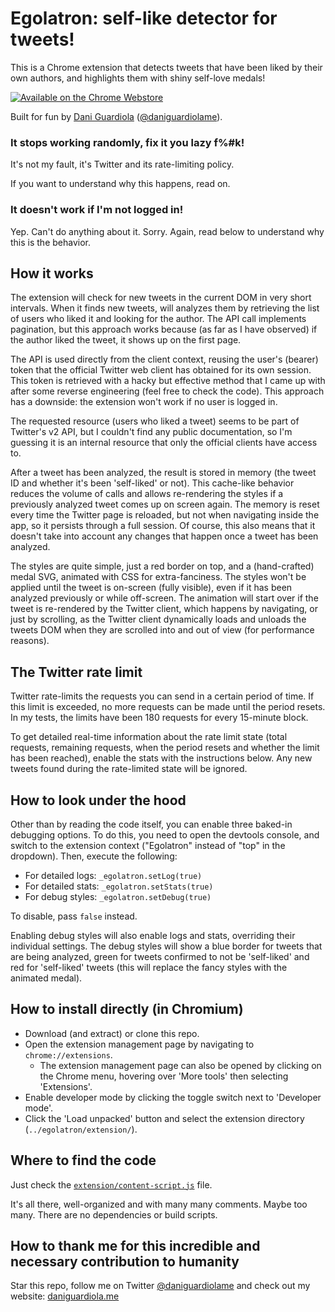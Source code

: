 # Egolatron: self-like detector for tweets!

This is a Chrome extension that detects tweets that have been liked by their own authors, and highlights them with shiny self-love medals!

[![Available on the Chrome Webstore](https://developer.chrome.com/webstore/images/ChromeWebStore_BadgeWBorder_v2_496x150.png)](https://chrome.google.com/webstore/detail/egolatron/gncgbgdmioamlfdcliheeepnmgknlekm)

Built for fun by [Dani Guardiola](https://daniguardiola.me) ([@daniguardiolame](https://twitter.com/DaniGuardiola)).

### It stops working randomly, fix it you lazy f%#k!

It's not my fault, it's Twitter and its rate-limiting policy.

If you want to understand why this happens, read on.

### It doesn't work if I'm not logged in!

Yep. Can't do anything about it. Sorry. Again, read below to understand why this is the behavior.

## How it works

The extension will check for new tweets in the current DOM in very short intervals. When it finds new tweets, will analyzes them by retrieving the list of users who liked it and looking for the author. The API call implements pagination, but this approach works because (as far as I have observed) if the author liked the tweet, it shows up on the first page.

The API is used directly from the client context, reusing the user's (bearer) token that the official Twitter web client has obtained for its own session. This token is retrieved with a hacky but effective method that I came up with after some reverse engineering (feel free to check the code). This approach has a downside: the extension won't work if no user is logged in.

The requested resource (users who liked a tweet) seems to be part of Twitter's v2 API, but I couldn't find any public documentation, so I'm guessing it is an internal resource that only the official clients have access to.

After a tweet has been analyzed, the result is stored in memory (the tweet ID and whether it's been 'self-liked' or not). This cache-like behavior reduces the volume of calls and allows re-rendering the styles if a previously analyzed tweet comes up on screen again. The memory is reset every time the Twitter page is reloaded, but not when navigating inside the app, so it persists through a full session. Of course, this also means that it doesn't take into account any changes that happen once a tweet has been analyzed.

The styles are quite simple, just a red border on top, and a (hand-crafted) medal SVG, animated with CSS for extra-fanciness. The styles won't be applied until the tweet is on-screen (fully visible), even if it has been analyzed previously or while off-screen. The animation will start over if the tweet is re-rendered by the Twitter client, which happens by navigating, or just by scrolling, as the Twitter client dynamically loads and unloads the tweets DOM when they are scrolled into and out of view (for performance reasons).

## The Twitter rate limit

Twitter rate-limits the requests you can send in a certain period of time. If this limit is exceeded, no more requests can be made until the period resets. In my tests, the limits have been 180 requests for every 15-minute block.

To get detailed real-time information about the rate limit state (total requests, remaining requests, when the period resets and whether the limit has been reached), enable the stats with the instructions below. Any new tweets found during the rate-limited state will be ignored.

## How to look under the hood

Other than by reading the code itself, you can enable three baked-in debugging options. To do this, you need to open the devtools console, and switch to the extension context ("Egolatron" instead of "top" in the dropdown). Then, execute the following:

- For detailed logs: `_egolatron.setLog(true)`
- For detailed stats: `_egolatron.setStats(true)`
- For debug styles: `_egolatron.setDebug(true)`

To disable, pass `false` instead.

Enabling debug styles will also enable logs and stats, overriding their individual settings. The debug styles will show a blue border for tweets that are being analyzed, green for tweets confirmed to not be 'self-liked' and red for 'self-liked' tweets (this will replace the fancy styles with the animated medal).

## How to install directly (in Chromium)

- Download (and extract) or clone this repo.
- Open the extension management page by navigating to `chrome://extensions`.
  - The extension management page can also be opened by clicking on the Chrome menu, hovering over 'More tools' then selecting 'Extensions'.
- Enable developer mode by clicking the toggle switch next to 'Developer mode'.
- Click the 'Load unpacked' button and select the extension directory (`../egolatron/extension/`).

## Where to find the code

Just check the [`extension/content-script.js`](extension/content-script.js) file.

It's all there, well-organized and with many many comments. Maybe too many. There are no dependencies or build scripts.

## How to thank me for this incredible and necessary contribution to humanity

Star this repo, follow me on Twitter [@daniguardiolame](https://twitter.com/DaniGuardiola) and check out my website: [daniguardiola.me](https://daniguardiola.me)
